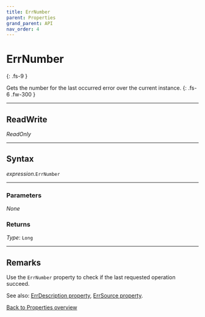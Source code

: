 ```yaml
---
title: ErrNumber
parent: Properties
grand_parent: API
nav_order: 4
---
```


# ErrNumber
{: .fs-9 }

Gets the number for the last occurred error over the current instance.
{: .fs-6 .fw-300 }

---

## ReadWrite

_ReadOnly_

---

## Syntax
*expression*.`ErrNumber`

---

### Parameters

_None_

### Returns

*Type*: `Long`

---

## Remarks

Use the `ErrNumber` property to check if the last requested operation succeed.

See also: 
 [ErrDescription property](https://ws-garcia.github.io/VBA-CSV-interface/api/properties/errors/errdescription.html), [ErrSource property](https://ws-garcia.github.io/VBA-CSV-interface/api/properties/errors/errsource.html).
 
[Back to Properties overview](https://ws-garcia.github.io/VBA-CSV-interface/api/properties/)